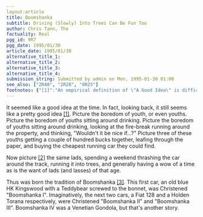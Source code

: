 ```yaml
---
layout:article
title: Boomshanka
subtitle: Driving (Slowly) Into Trees Can Be Fun Too
author: Chris Tann, The
factuality: Real
pgg_id: 9R7
pgg_date: 1995/01/30
article_date: 1995/01/30
alternative_title_1: 
alternative_title_2: 
alternative_title_3: 
alternative_title_4: 
submission_string: Submitted by admin on Mon, 1995-01-30 01:00
see_also: ["2R48", "2R28", "8R25"]
footnotes: {"[1]":"An empirical definition of \"A Good Idea\" is difficult to obtain. For the purposes of this article, we will use the definition \"Bloody stupid and dangerous, but probably good fun if no one gets killed.\"","[2]":"Those of a more sensitive nature should refrain from picturing this bit.","[3]":"The word means: \"May the seed of your loin have fruit in the belly of your woman.\""}
---
```

<div>
<p>It seemed like a good idea at the time. In fact, looking back, it still seems like a pretty good idea <a href="#footnotes.1" class="footnote-link">[1]</a>. Picture the boredom of youth, or even youths. Picture the boredom of youths sitting around drinking. Picture the boredom of youths sitting around drinking, looking at the fire-break running around the property, and thinking, "Wouldn't it be nice if...?" Picture three of these youths getting a couple of hundred bucks together, leafing through the paper, and buying the cheapest running car they could find.</p>
<p>Now picture <a href="#footnotes.2" class="footnote-link">[2]</a> the same lads, spending a weekend thrashing the car around the track, running it into trees, and generally having a wow of a time as is the want of lads (and lasses) of that age.</p>
<p>Thus was born the tradition of Boomshanka <a href="#footnotes.3" class="footnote-link">[3]</a>. This first car, an old blue HK Kingswood with a Teddybear screwed to the bonnet, was Christened "Boomshanka I". Imaginatively, the next two cars, a Fiat 128 and a Holden Torana respectively, were Christened "Boomshanka II" and "Boomshanka III". Boomshanka IV was a Venetian Gondola, but that's another story.</p>
</div>
